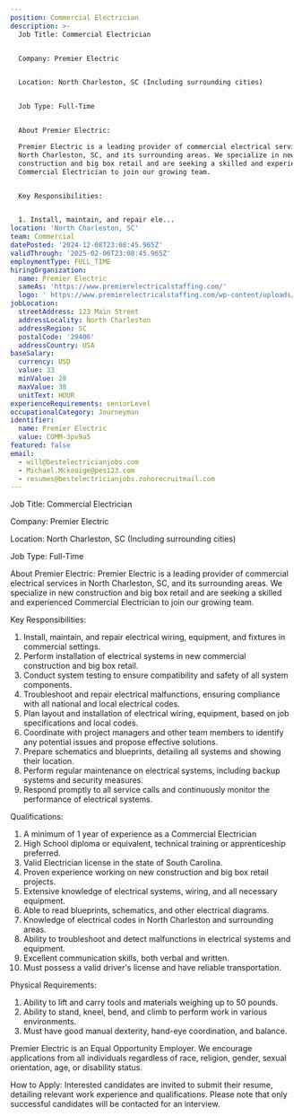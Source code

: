 ```yaml
---
position: Commercial Electrician
description: >-
  Job Title: Commercial Electrician 


  Company: Premier Electric


  Location: North Charleston, SC (Including surrounding cities)


  Job Type: Full-Time


  About Premier Electric:

  Premier Electric is a leading provider of commercial electrical services in
  North Charleston, SC, and its surrounding areas. We specialize in new
  construction and big box retail and are seeking a skilled and experienced
  Commercial Electrician to join our growing team.


  Key Responsibilities:


  1. Install, maintain, and repair ele...
location: 'North Charleston, SC'
team: Commercial
datePosted: '2024-12-08T23:08:45.965Z'
validThrough: '2025-02-06T23:08:45.965Z'
employmentType: FULL_TIME
hiringOrganization:
  name: Premier Electric
  sameAs: 'https://www.premierelectricalstaffing.com/'
  logo: ' https://www.premierelectricalstaffing.com/wp-content/uploads/2020/05/Premier-Electrical-Staffing-logo.png'
jobLocation:
  streetAddress: 123 Main Street
  addressLocality: North Charleston
  addressRegion: SC
  postalCode: '29406'
  addressCountry: USA
baseSalary:
  currency: USD
  value: 33
  minValue: 28
  maxValue: 38
  unitText: HOUR
experienceRequirements: seniorLevel
occupationalCategory: Journeyman
identifier:
  name: Premier Electric
  value: COMM-3pv9a5
featured: false
email:
  - will@bestelectricianjobs.com
  - Michael.Mckeaige@pes123.com
  - resumes@bestelectricianjobs.zohorecruitmail.com
---
```




Job Title: Commercial Electrician 

Company: Premier Electric

Location: North Charleston, SC (Including surrounding cities)

Job Type: Full-Time

About Premier Electric:
Premier Electric is a leading provider of commercial electrical services in North Charleston, SC, and its surrounding areas. We specialize in new construction and big box retail and are seeking a skilled and experienced Commercial Electrician to join our growing team.

Key Responsibilities:

1. Install, maintain, and repair electrical wiring, equipment, and fixtures in commercial settings.
2. Perform installation of electrical systems in new commercial construction and big box retail.
3. Conduct system testing to ensure compatibility and safety of all system components.
4. Troubleshoot and repair electrical malfunctions, ensuring compliance with all national and local electrical codes.
5. Plan layout and installation of electrical wiring, equipment, based on job specifications and local codes.
6. Coordinate with project managers and other team members to identify any potential issues and propose effective solutions.
7. Prepare schematics and blueprints, detailing all systems and showing their location.
8. Perform regular maintenance on electrical systems, including backup systems and security measures.
9. Respond promptly to all service calls and continuously monitor the performance of electrical systems.

Qualifications:

1. A minimum of 1 year of experience as a Commercial Electrician 
2. High School diploma or equivalent, technical training or apprenticeship preferred.
3. Valid Electrician license in the state of South Carolina.
4. Proven experience working on new construction and big box retail projects.
5. Extensive knowledge of electrical systems, wiring, and all necessary equipment.
6. Able to read blueprints, schematics, and other electrical diagrams.
7. Knowledge of electrical codes in North Charleston and surrounding areas.
8. Ability to troubleshoot and detect malfunctions in electrical systems and equipment.
9. Excellent communication skills, both verbal and written.
10. Must possess a valid driver's license and have reliable transportation.

Physical Requirements:

1. Ability to lift and carry tools and materials weighing up to 50 pounds.
2. Ability to stand, kneel, bend, and climb to perform work in various environments.
3. Must have good manual dexterity, hand-eye coordination, and balance.

Premier Electric is an Equal Opportunity Employer. We encourage applications from all individuals regardless of race, religion, gender, sexual orientation, age, or disability status.

How to Apply:
Interested candidates are invited to submit their resume, detailing relevant work experience and qualifications. Please note that only successful candidates will be contacted for an interview.